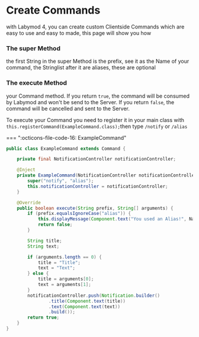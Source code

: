 # Create Commands

with Labymod 4, you can create custom Clientside Commands which are easy to use and easy to made, 
this page will show you how

### The super Method
the first String in the super Method is the prefix, see it as the Name of your command, the Stringlist
after it are aliases, these are optional

### The execute Method
your Command method. If you return `true`, the command will be consumed by Labymod and won't be send
to the Server. If you return `false`, the command will be cancelled and sent to the Server.

To execute your Command you need to register it in your main class with
`this.registerCommand(ExampleCommand.class);`then type `/notify` or `/alias`

=== ":octicons-file-code-16: ExampleCommand"
```java
public class ExampleCommand extends Command {

    private final NotificationController notificationController;

    @Inject
    private ExampleCommand(NotificationController notificationController) {
        super("notify", "alias");
        this.notificationController = notificationController;
    }

    @Override
    public boolean execute(String prefix, String[] arguments) {
        if (prefix.equalsIgnoreCase("alias")) {
            this.displayMessage(Component.text("You used an Alias!", NamedTextColor.AQUA));
            return false;
        }

        String title;
        String text;

        if (arguments.length == 0) {
            title = "Title";
            text = "Text";
        } else {
            title = arguments[0];
            text = arguments[1];
        }
        notificationController.push(Notification.builder()
                .title(Component.text(title))
                .text(Component.text(text))
                .build());
        return true;
    }
}
```